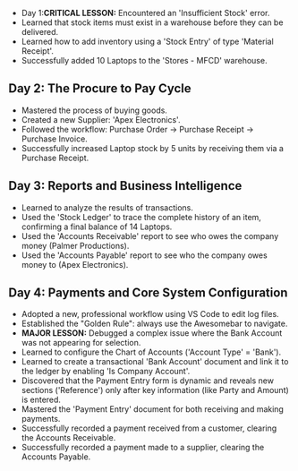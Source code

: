 - Day 1:**CRITICAL LESSON:** Encountered an 'Insufficient Stock' error.
- Learned that stock items must exist in a warehouse before they can be delivered.
- Learned how to add inventory using a 'Stock Entry' of type 'Material Receipt'.
- Successfully added 10 Laptops to the 'Stores - MFCD' warehouse.

## Day 2: The Procure to Pay Cycle
- Mastered the process of buying goods.
- Created a new Supplier: 'Apex Electronics'.
- Followed the workflow: Purchase Order -> Purchase Receipt -> Purchase Invoice.
- Successfully increased Laptop stock by 5 units by receiving them via a Purchase Receipt.

## Day 3: Reports and Business Intelligence
- Learned to analyze the results of transactions.
- Used the 'Stock Ledger' to trace the complete history of an item, confirming a final balance of 14 Laptops.
- Used the 'Accounts Receivable' report to see who owes the company money (Palmer Productions).
- Used the 'Accounts Payable' report to see who the company owes money to (Apex Electronics).

## Day 4: Payments and Core System Configuration
- Adopted a new, professional workflow using VS Code to edit log files.
- Established the "Golden Rule": always use the Awesomebar to navigate.
- **MAJOR LESSON:** Debugged a complex issue where the Bank Account was not appearing for selection.
- Learned to configure the Chart of Accounts ('Account Type' = 'Bank').
- Learned to create a transactional 'Bank Account' document and link it to the ledger by enabling 'Is Company Account'.
- Discovered that the Payment Entry form is dynamic and reveals new sections ('Reference') only after key information (like Party and Amount) is entered.
- Mastered the 'Payment Entry' document for both receiving and making payments.
- Successfully recorded a payment received from a customer, clearing the Accounts Receivable.
- Successfully recorded a payment made to a supplier, clearing the Accounts Payable.